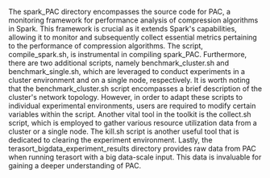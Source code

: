   The spark_PAC directory encompasses the source code for PAC, a monitoring framework for performance analysis of compression algorithms in Spark. This framework is crucial as it extends Spark's capabilities, allowing it to monitor and subsequently collect essential metrics pertaining to the performance of compression algorithms. The script, compile_spark.sh, is instrumental in compiling spark_PAC. 
  Furthermore, there are two additional scripts, namely benchmark_cluster.sh and benchmark_single.sh, which are leveraged to conduct experiments in a cluster environment and on a single node, respectively. It is worth noting that the benchmark_cluster.sh script encompasses a brief description of the cluster's network topology. However, in order to adapt these scripts to individual experimental environments, users are required to modify certain variables within the script. 
  Another vital tool in the toolkit is the collect.sh script, which is employed to gather various resource utilization data from a cluster or a single node. The kill.sh script is another useful tool that is dedicated to clearing the experiment environment. Lastly, the terasort_bigdata_experiment_results directory provides raw data from PAC when running terasort with a big data-scale input. This data is invaluable for gaining a deeper understanding of PAC.
